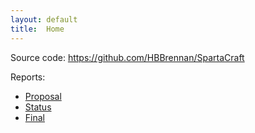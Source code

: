 ```yaml
---
layout: default
title:  Home
---
```


Source code: https://github.com/HBBrennan/SpartaCraft

Reports:

- [Proposal](proposal.html)
- [Status](status.html)
- [Final](final.html)

